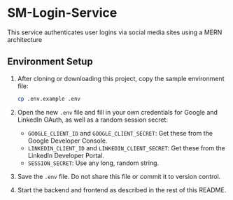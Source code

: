 
# SM-Login-Service
This service authenticates user logins via social media sites using a MERN architecture

## Environment Setup

1. After cloning or downloading this project, copy the sample environment file:
   
	```sh
	cp .env.example .env
	```

2. Open the new `.env` file and fill in your own credentials for Google and LinkedIn OAuth, as well as a random session secret:

	- `GOOGLE_CLIENT_ID` and `GOOGLE_CLIENT_SECRET`: Get these from the Google Developer Console.
	- `LINKEDIN_CLIENT_ID` and `LINKEDIN_CLIENT_SECRET`: Get these from the LinkedIn Developer Portal.
	- `SESSION_SECRET`: Use any long, random string.

3. Save the `.env` file. Do not share this file or commit it to version control.

4. Start the backend and frontend as described in the rest of this README.

